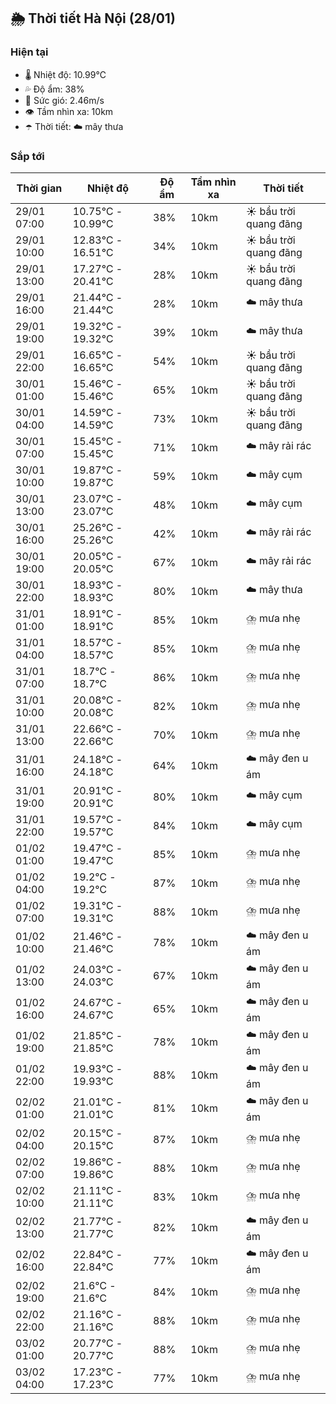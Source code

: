 ## 🌦️ Thời tiết Hà Nội (28/01)

### Hiện tại

- 🌡️ Nhiệt độ: 10.99℃
- 💦 Độ ẩm: 38%
- 💨 Sức gió: 2.46m/s
- 👁️ Tầm nhìn xa: 10km
- ☂️ Thời tiết: ☁️ mây thưa

### Sắp tới

| Thời gian | Nhiệt độ | Độ ẩm | Tầm nhìn xa | Thời tiết |
| --- | --- | --- | --- | --- |
| 29/01 07:00 | 10.75℃ - 10.99℃ | 38% | 10km | ☀️ bầu trời quang đãng |
| 29/01 10:00 | 12.83℃ - 16.51℃ | 34% | 10km | ☀️ bầu trời quang đãng |
| 29/01 13:00 | 17.27℃ - 20.41℃ | 28% | 10km | ☀️ bầu trời quang đãng |
| 29/01 16:00 | 21.44℃ - 21.44℃ | 28% | 10km | ☁️ mây thưa |
| 29/01 19:00 | 19.32℃ - 19.32℃ | 39% | 10km | ☁️ mây thưa |
| 29/01 22:00 | 16.65℃ - 16.65℃ | 54% | 10km | ☀️ bầu trời quang đãng |
| 30/01 01:00 | 15.46℃ - 15.46℃ | 65% | 10km | ☀️ bầu trời quang đãng |
| 30/01 04:00 | 14.59℃ - 14.59℃ | 73% | 10km | ☀️ bầu trời quang đãng |
| 30/01 07:00 | 15.45℃ - 15.45℃ | 71% | 10km | ☁️ mây rải rác |
| 30/01 10:00 | 19.87℃ - 19.87℃ | 59% | 10km | ☁️ mây cụm |
| 30/01 13:00 | 23.07℃ - 23.07℃ | 48% | 10km | ☁️ mây cụm |
| 30/01 16:00 | 25.26℃ - 25.26℃ | 42% | 10km | ☁️ mây rải rác |
| 30/01 19:00 | 20.05℃ - 20.05℃ | 67% | 10km | ☁️ mây rải rác |
| 30/01 22:00 | 18.93℃ - 18.93℃ | 80% | 10km | ☁️ mây thưa |
| 31/01 01:00 | 18.91℃ - 18.91℃ | 85% | 10km | ⛈️ mưa nhẹ |
| 31/01 04:00 | 18.57℃ - 18.57℃ | 85% | 10km | ⛈️ mưa nhẹ |
| 31/01 07:00 | 18.7℃ - 18.7℃ | 86% | 10km | ⛈️ mưa nhẹ |
| 31/01 10:00 | 20.08℃ - 20.08℃ | 82% | 10km | ⛈️ mưa nhẹ |
| 31/01 13:00 | 22.66℃ - 22.66℃ | 70% | 10km | ⛈️ mưa nhẹ |
| 31/01 16:00 | 24.18℃ - 24.18℃ | 64% | 10km | ☁️ mây đen u ám |
| 31/01 19:00 | 20.91℃ - 20.91℃ | 80% | 10km | ☁️ mây cụm |
| 31/01 22:00 | 19.57℃ - 19.57℃ | 84% | 10km | ☁️ mây cụm |
| 01/02 01:00 | 19.47℃ - 19.47℃ | 85% | 10km | ⛈️ mưa nhẹ |
| 01/02 04:00 | 19.2℃ - 19.2℃ | 87% | 10km | ⛈️ mưa nhẹ |
| 01/02 07:00 | 19.31℃ - 19.31℃ | 88% | 10km | ⛈️ mưa nhẹ |
| 01/02 10:00 | 21.46℃ - 21.46℃ | 78% | 10km | ☁️ mây đen u ám |
| 01/02 13:00 | 24.03℃ - 24.03℃ | 67% | 10km | ☁️ mây đen u ám |
| 01/02 16:00 | 24.67℃ - 24.67℃ | 65% | 10km | ☁️ mây đen u ám |
| 01/02 19:00 | 21.85℃ - 21.85℃ | 78% | 10km | ☁️ mây đen u ám |
| 01/02 22:00 | 19.93℃ - 19.93℃ | 88% | 10km | ☁️ mây đen u ám |
| 02/02 01:00 | 21.01℃ - 21.01℃ | 81% | 10km | ☁️ mây đen u ám |
| 02/02 04:00 | 20.15℃ - 20.15℃ | 87% | 10km | ⛈️ mưa nhẹ |
| 02/02 07:00 | 19.86℃ - 19.86℃ | 88% | 10km | ⛈️ mưa nhẹ |
| 02/02 10:00 | 21.11℃ - 21.11℃ | 83% | 10km | ⛈️ mưa nhẹ |
| 02/02 13:00 | 21.77℃ - 21.77℃ | 82% | 10km | ☁️ mây đen u ám |
| 02/02 16:00 | 22.84℃ - 22.84℃ | 77% | 10km | ☁️ mây đen u ám |
| 02/02 19:00 | 21.6℃ - 21.6℃ | 84% | 10km | ⛈️ mưa nhẹ |
| 02/02 22:00 | 21.16℃ - 21.16℃ | 88% | 10km | ⛈️ mưa nhẹ |
| 03/02 01:00 | 20.77℃ - 20.77℃ | 88% | 10km | ⛈️ mưa nhẹ |
| 03/02 04:00 | 17.23℃ - 17.23℃ | 77% | 10km | ⛈️ mưa nhẹ |
